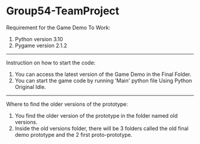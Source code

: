 # Group54-TeamProject

Requirement for the Game Demo To Work:
1) Python version 3.10
2) Pygame version 2.1.2

-----------------------------------------------

Instruction on how to start the code:
1) You can access the latest version of the Game Demo in the Final Folder.
2) You can start the game code by running 'Main' python file Using Python Original Idle.

-----------------------------------------------

Where to find the older versions of the  prototype:
1) You find the older version of the prototype in the folder named old versions.
2) Inside the old versions folder, there will be 3 folders called the old final demo prototype and the 2 first proto-prototype.
